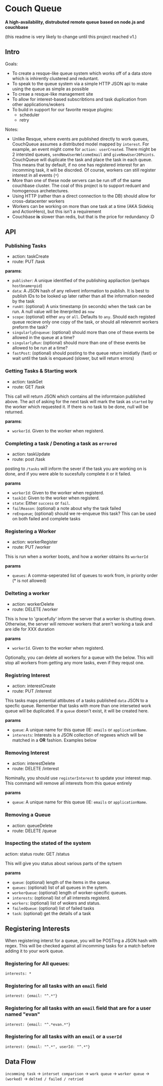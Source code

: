# Couch Queue
**A high-availability, distrubuted remote queue based on node.js and couchbase**

(this readme is very likely to change until this project reached v1.)

## Intro

Goals: 

- To create a resque-like queue system which works off of a data store which is inhirently clustered and reduntant.  
- To speak to the queue system via a simple HTTP JSON api to make using the queue as simple as possible
- To creae a resque-like management site
- To allow for interest-based subscribtions and task duplication from other applications/wokers
- To build in support for our favorite resque plugins:
  - scheduler
  - retry

Notes:

- Unlike Resque, where events are published directly to work queues, CouchQueue assumes a distributed model mapped by `interest`.  For example, an event might come for `action: userCreated`.  There might be 2 intersted queues, `sendNewUserWelcomeEmail` and `giveNewUser20Points`.  CouchQueue will duplicate the task and place the task in each queue.  This means that by default, if no one has registered interest for an incomming task, it will be discrded.  Of course, workers can still register interest in all events (`*`)
- More than one of these node servers can be run off of the same couchbase cluster.  The coal of this project is to support reduant and homogenous archetectures.
- Using HTTP (rather than a direct connection to the DB) should allow for cross-datacenter workers
- Workers can be working on more than one task at a time (AKA Sidekiq and ActionHero), but this isn't a requirement
- Couchbase **is** slower than redis, but that is the price for redundancy :D

## API

### Publishing Tasks

- action: taskCreate
- route: PUT /task

**params**:
- `publisher`: A unique identified of the publishing appliaction (perhaps `hostbname+pid`)
- `data`: A JSON hash of any relivent information to publish.  It is best to publish IDs to be looked up later rather than all the information needed by the task
- `runAt`: (optional) A unix timestamp (in seconds) when the task can be run.  A null value will be itnerprited as `now`
- `scope`: (optional) either `any` or `all`.  Defaults to `any`.  Should each registed queue recieve only one copy of the task, or should all relevemnt workers preform the task?
- `singularlyEnqueue`: (optional) should more than one of these events be allowed in the queue at a time?
- `singularlyRun`: (optional) should more than one of these events be allowed to be run at a time?
- `fastPost`: (optional) should posting to the queue return imidiatly (fast) or wait until the task is enqueued (slower, but will return errors)

### Getting Tasks & Starting work

- action: taskGet
- route: GET /task

This call will return JSON which contains all the informtaion published above.  The act of asking for the next task will mark the task as `started` by the worker which requested it.  If there is no task to be done, null will be returned.

**params**:
- `workerId`.  Given to the worker when registerd.

### Completing a task / Denoting a task as `errored`

- action: taskUpdate
- route: post /task

posting to `/tasks` will inform the sever if the task you are working on is done, and if you were able to sucesfully complete it or it failed.

**params**
- `workerId`:  Given to the worker when registerd.
- `taskId`:  Given to the worker when registerd.
- `state`:  Either `success` or `fail`.
- `failReason`: (optional) a note about why the task failed
- `reEnqueue`; (optional) should we re-enqueue this task?  This can be used on both failed and complete tasks

### Registering a Worker

- action: workerRegister
- route: PUT /worker

This is run when a worker boots, and how a worker obtains its `workerId`

**params**
- `queues`: A comma-seperated list of queues to work from, in priority order (* is not allowed)

### Delteting a worker

- action: workerDelete
- route: DELETE /worker

This is how to 'gracefully' inform the server that a worker is shutting down.  Otherwise, the server will remover workers that aren't working a task and are idle for XXX duration

**params**
- `workerId`.  Given to the worker when registerd.

Optionally, you can delete all workers for a queue with the below.  This will stop all workers from getting any more tasks, even if they requst one.

### Registring Interest

- action: interestCreate
- route: PUT /interest

This tasks maps potential attibutes of a tasks published `data` JSON to a specfic queue.  Remember that tasks with more than one interseted work queue will be duplicated.  If a `queue` doesn't exist, it will be created here.

**params**
- `queue`:  A unique name for this queue (IE: `emails` or `applicationName`.
- `interests`: Interests is a JSON collection of regexes which will be matched in a **OR** fashion. Examples below

### Removing Interest

- action: interestDelete
- route: DELETE /interest

Nominally, you should use `registerInterest` to update your interest map.  This command will remove all interests from this queue entirely

**params**
- `queue`:  A unique name for this queue (IE: `emails` or `applicationName`.

### Removing a Queue

- action: queueDelete
- route: DELETE /queue

### Inspecting the stated of the system

action: status
route: GET /status

This will give you status about various parts of the sytsem

**params**
- `queue`:  (optional) length of the items in the queue.
- `queues`: (optional) list of all queues in the sytem.
- `workerQueue`: (optional) length of worker-specific queues.
- `interests`: (optional) list of all interests registerd.
- `workers`: (optional) list of wokers and status.
- `failedQueue`: (optional) list of failed tasks
- `task`: (optional) get the details of a task 

## Registering Interests

When registering interst for a queue, you will be POSTing a JSON hash with regex.   This will be checked against all incomming tasks for a match before adding it to your work queue.  

### Registering for All queues:
`interests: *`

### Registering for all tasks with an `email` field
`interest: {email: "^.*"}`

### Registering for all tasks with an `email` field that are for a user named "evan"
`interest: {email: "^.*evan.*"}`

### Registering for all tasks with an `email` or a `userId`
`interest: {email: "^.*", userId: "^.*"}`

## Data Flow

`incomming task` -> `interset comparison` -> `work queue` -> `worker queue` -> `(worked)` -> `delted / failed / retried`

